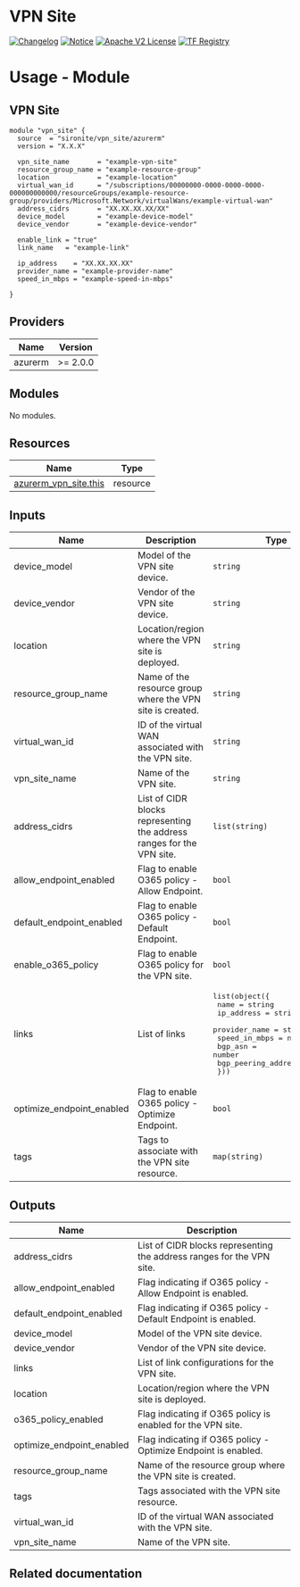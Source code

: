 <!-- BEGIN_TF_DOCS -->
 # VPN Site
[![Changelog](https://img.shields.io/badge/changelog-release-green.svg)](https://github.com/sironite/terraform-azurerm-vpn_site/releases/latest) [![Notice](https://img.shields.io/badge/notice-copyright-yellow.svg)](NOTICE) [![Apache V2 License](https://img.shields.io/badge/license-Apache%20V2-orange.svg)](LICENSE) [![TF Registry](https://img.shields.io/badge/terraform-registry-blue.svg)](https://registry.terraform.io/providers/hashicorp/azurerm/latest/docs/resources/vpn_site)

# Usage - Module

## VPN Site

```hcl
module "vpn_site" {
  source  = "sironite/vpn_site/azurerm"
  version = "X.X.X"

  vpn_site_name       = "example-vpn-site"
  resource_group_name = "example-resource-group"
  location            = "example-location"
  virtual_wan_id      = "/subscriptions/00000000-0000-0000-0000-000000000000/resourceGroups/example-resource-group/providers/Microsoft.Network/virtualWans/example-virtual-wan"
  address_cidrs       = "XX.XX.XX.XX/XX"
  device_model        = "example-device-model"
  device_vendor       = "example-device-vendor"

  enable_link = "true"
  link_name   = "example-link"

  ip_address    = "XX.XX.XX.XX"
  provider_name = "example-provider-name"
  speed_in_mbps = "example-speed-in-mbps"

}
```

## Providers

| Name | Version |
|------|---------|
| azurerm | >= 2.0.0 |

## Modules

No modules.

## Resources

| Name | Type |
|------|------|
| [azurerm_vpn_site.this](https://registry.terraform.io/providers/hashicorp/azurerm/latest/docs/resources/vpn_site) | resource |

## Inputs

| Name | Description | Type | Required |
|------|-------------|------|:--------:|
| device\_model | Model of the VPN site device. | `string` | yes |
| device\_vendor | Vendor of the VPN site device. | `string` | yes |
| location | Location/region where the VPN site is deployed. | `string` | yes |
| resource\_group\_name | Name of the resource group where the VPN site is created. | `string` | yes |
| virtual\_wan\_id | ID of the virtual WAN associated with the VPN site. | `string` | yes |
| vpn\_site\_name | Name of the VPN site. | `string` | yes |
| address\_cidrs | List of CIDR blocks representing the address ranges for the VPN site. | `list(string)` | no |
| allow\_endpoint\_enabled | Flag to enable O365 policy - Allow Endpoint. | `bool` | no |
| default\_endpoint\_enabled | Flag to enable O365 policy - Default Endpoint. | `bool` | no |
| enable\_o365\_policy | Flag to enable O365 policy for the VPN site. | `bool` | no |
| links | List of links | <pre>list(object({<br>    name           = string<br>    ip_address     = string<br>    provider_name  = string<br>    speed_in_mbps  = number<br>    bgp_asn        = number<br>    bgp_peering_address = string<br>  }))</pre> | no |
| optimize\_endpoint\_enabled | Flag to enable O365 policy - Optimize Endpoint. | `bool` | no |
| tags | Tags to associate with the VPN site resource. | `map(string)` | no |

## Outputs

| Name | Description |
|------|-------------|
| address\_cidrs | List of CIDR blocks representing the address ranges for the VPN site. |
| allow\_endpoint\_enabled | Flag indicating if O365 policy - Allow Endpoint is enabled. |
| default\_endpoint\_enabled | Flag indicating if O365 policy - Default Endpoint is enabled. |
| device\_model | Model of the VPN site device. |
| device\_vendor | Vendor of the VPN site device. |
| links | List of link configurations for the VPN site. |
| location | Location/region where the VPN site is deployed. |
| o365\_policy\_enabled | Flag indicating if O365 policy is enabled for the VPN site. |
| optimize\_endpoint\_enabled | Flag indicating if O365 policy - Optimize Endpoint is enabled. |
| resource\_group\_name | Name of the resource group where the VPN site is created. |
| tags | Tags associated with the VPN site resource. |
| virtual\_wan\_id | ID of the virtual WAN associated with the VPN site. |
| vpn\_site\_name | Name of the VPN site. |

## Related documentation
<!-- END_TF_DOCS -->